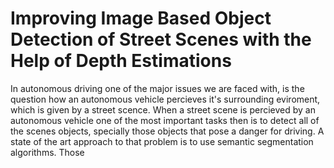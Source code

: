 #  Improving Image Based Object Detection of Street Scenes with the Help of Depth Estimations
In autonomous driving one of the major issues we are faced with, is the question how an autonomous vehicle percieves it's surrounding eviroment, which is given by a street scence. When a street scene is percieved  by an autonomous vehicle one of the most important tasks then is to detect all of the scenes objects, specially those objects that pose a danger for driving. A state of the art approach to that problem is to use semantic segmentation algorithms. Those   
